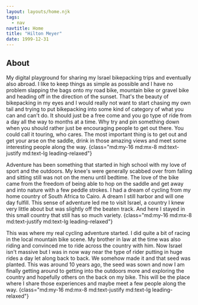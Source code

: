 ```yaml
---
layout: layouts/home.njk
tags:
  - nav
navtitle: Home
title: "Hilton Meyer"
date: 1999-12-31
---
```

## About

<div class="h-48 bg-no-repeat bg-cover md:h-screen md:bg-fixed" style="background-image: url('https://res.cloudinary.com/bikepacking/image/upload/f_auto,q_auto,c_scale,w_2048,dpr_auto/img_20171025_101547-01_bxuztf.jpg')"></div>

My digital playground for sharing my Israel bikepacking trips and eventually also abroad. I like to keep things as simple as possible and I have no problem slapping the bags onto my road bike, mountain bike or gravel bike and heading off in the direction of the sunset. That's the beauty of bikepacking in my eyes and I would really not want to start chasing my own tail and trying to put bikepacking into some kind of category of what you can and can't do. It should just be a free come and you go type of ride from a day all the way to months at a time. Why try and pin something down when you should rather just be encouraging people to get out there. You could call it touring, who cares. The most important thing is to get out and get your arse on the saddle, drink in those amazing views and meet some interesting people along the way. {class="md:my-16 md:mx-8 md:text-justify md:text-lg leading-relaxed"}

<div class="h-48 bg-no-repeat bg-cover md:h-screen md:bg-fixed" style="background-image: url('https://res.cloudinary.com/bikepacking/image/upload/f_auto,q_auto,c_scale,w_2048,dpr_auto/site/20180209_085505_qovvfi.jpg')"></div>

Adventure has been something that started in high school with my love of sport and the outdoors. My knee's were generally scabbed over from falling and sitting still was not on the menu until bedtime. The love of the bike came from the freedom of being able to hop on the saddle and get away and into nature with a few peddle strokes. I had a dream of cycling from my home country of South Africa to Cairo. A dream I still harbor and will one day fulfill. This sense of adventure led me to visit Israel, a country I knew very little about but was slightly off the beaten track. And here I stayed in this small country that still has so much variety. {class="md:my-16 md:mx-8 md:text-justify md:text-lg leading-relaxed"}

<div class="h-48 bg-no-repeat bg-cover md:h-screen md:bg-fixed" style="background-image: url('https://res.cloudinary.com/bikepacking/image/upload/f_auto,q_auto,c_scale,w_2048,dpr_auto/site/20180209_091946_hmswiv.jpg')"></div>

This was where my real cycling adventure started. I did quite a bit of racing in the local mountain bike scene. My brother in law at the time was also riding and convinced me to ride across the country with him. Now Israel isn't massive but I was in now way near the type of rider putting in huge rides a day let along back to back. We somehow made it and that seed was planted. This was around 10 years ago, the seed was sown and now I am finally getting around to getting into the outdoors more and exploring the country and hopefully others on the back on my bike. This will be the place where I share those experiences and maybe meet a few people along the way. {class="md:my-16 md:mx-8 md:text-justify md:text-lg leading-relaxed"}

<div class="h-48 bg-no-repeat bg-cover md:h-screen md:bg-fixed" style="background-image: url('https://res.cloudinary.com/bikepacking/image/upload/f_auto,q_auto,c_scale,w_2048,dpr_auto/site/20180210_062754-01_c39eka.jpg')"></div>
